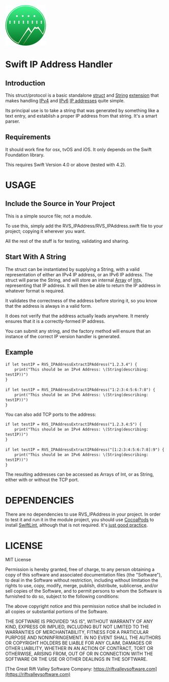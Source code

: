 ![Project Icon](icon.png)

Swift IP Address Handler
=

Introduction
-

This struct/protocol is a basic standalone [struct](https://docs.swift.org/swift-book/LanguageGuide/ClassesAndStructures.html) and [String](https://developer.apple.com/documentation/swift/string) [extension](https://docs.swift.org/swift-book/LanguageGuide/Extensions.html) that makes handling [IPv4](https://en.wikipedia.org/wiki/IPv4) and [IPv6](https://en.wikipedia.org/wiki/IPv6) [IP addresses](https://en.wikipedia.org/wiki/Internet_Protocol) quite simple.

Its principal use is to take a string that was generated by something like a text entry, and establish a proper IP address from that string. It's a smart parser.

Requirements
-

It should work fine for osx, tvOS and iOS. It only depends on the Swift Foundation library.

This requires Swift Version 4.0 or above (tested with 4.2).

USAGE
=

Include the Source in Your Project
-

This is a simple source file; not a module.

To use this, simply add the RVS_IPAddress/RVS_IPAddress.swift file to your project; copying it wherever you want.

All the rest of the stuff is for testing, validating and sharing.

Start With A String
-

The struct can be instantiated by supplying a String, with a valid representation of either an IPv4 IP address, or an IPv6 IP address. The struct will parse the String, and will store an internal [Array](https://developer.apple.com/documentation/swift/array) of [Int](https://developer.apple.com/documentation/swift/int)s, representing that IP address. It will then be able to return the IP address in whatever format is required.

It validates the correctness of the address before storing it, so you know that the address is always in a valid form.

It does not verify that the address actually leads anywhere. It merely ensures that it is a correctly-formed IP address.

You can submit any string, and the factory method will ensure that an instance of the correct IP version handler is generated.

Example
-
    if let testIP = RVS_IPAddressExtractIPAddress("1.2.3.4") {
        print("This should be an IPv4 Address: \(String(describing: testIP))")
    }

    if let testIP = RVS_IPAddressExtractIPAddress("1:2:3:4:5:6:7:8") {
        print("This should be an IPv6 Address: \(String(describing: testIP))")
    }

You can also add TCP ports to the address:

    if let testIP = RVS_IPAddressExtractIPAddress("1.2.3.4:5") {
        print("This should be an IPv4 Address: \(String(describing: testIP))")
    }

    if let testIP = RVS_IPAddressExtractIPAddress("[1:2:3:4:5:6:7:8]:9") {
        print("This should be an IPv6 Address: \(String(describing: testIP))")
    }

The resulting addresses can be accessed as Arrays of Int, or as String, either with or without the TCP port.

DEPENDENCIES
=

There are no dependencies to use RVS_IPAddress in your project. In order to test it and run it in the module project, you should use [CocoaPods](https://cocoapods.org) to install [SwiftLint](https://cocoapods.org/pods/SwiftLint), although that is not required. It's [just good practice](https://littlegreenviper.com/series/swiftwater/swiftlint/).

LICENSE
=
MIT License

Permission is hereby granted, free of charge, to any person obtaining a copy of this software and associated documentation
files (the "Software"), to deal in the Software without restriction, including without limitation the rights to use, copy,
modify, merge, publish, distribute, sublicense, and/or sell copies of the Software, and to permit persons to whom the
Software is furnished to do so, subject to the following conditions:

The above copyright notice and this permission notice shall be included in all copies or substantial portions of the Software.

THE SOFTWARE IS PROVIDED "AS IS", WITHOUT WARRANTY OF ANY KIND, EXPRESS OR IMPLIED, INCLUDING BUT NOT LIMITED TO THE WARRANTIES
OF MERCHANTABILITY, FITNESS FOR A PARTICULAR PURPOSE AND NONINFRINGEMENT.
IN NO EVENT SHALL THE AUTHORS OR COPYRIGHT HOLDERS BE LIABLE FOR ANY CLAIM, DAMAGES OR OTHER LIABILITY, WHETHER IN AN ACTION OF
CONTRACT, TORT OR OTHERWISE, ARISING FROM, OUT OF OR IN CONNECTION WITH THE SOFTWARE OR THE USE OR OTHER DEALINGS IN THE SOFTWARE.


[The Great Rift Valley Software Company: https://riftvalleysoftware.com](https://riftvalleysoftware.com)

